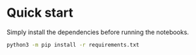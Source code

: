 # Quick start

Simply install the dependencies before running the notebooks.

```bash
python3 -m pip install -r requirements.txt
```

